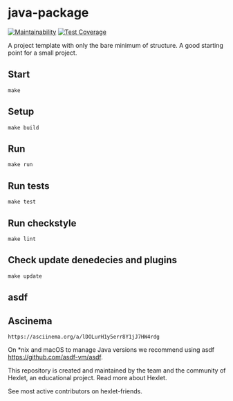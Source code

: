 # java-package

[![Maintainability](https://api.codeclimate.com/v1/badges/74e8f67089382adaf04c/maintainability)](https://codeclimate.com/github/EvgeniusV/project1/maintainability) [![Test Coverage](https://api.codeclimate.com/v1/badges/74e8f67089382adaf04c/test_coverage)](https://codeclimate.com/github/EvgeniusV/project1/test_coverage) 


A project template with only the bare minimum of structure. A good starting point for a small project.

## Start

    make

## Setup

    make build

## Run

    make run

## Run tests

    make test

## Run checkstyle

    make lint

## Check update denedecies and plugins

    make update

## asdf

## Ascinema

    https://asciinema.org/a/lDOLurH1y5err8Y1jJ7HW4rdg
 

On *nix and macOS to manage Java versions we recommend using asdf https://github.com/asdf-vm/asdf.

This repository is created and maintained by the team and the community of Hexlet, an educational project. Read more about Hexlet.

See most active contributors on hexlet-friends.

